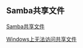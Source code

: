 ## Samba共享文件

[Samba共享文件](https://blog.csdn.net/qq_37992321/article/details/90084534)

[Windows上无法访问共享文件](http://www.360doc.com/content/21/0127/16/496343_959226652.shtml)
